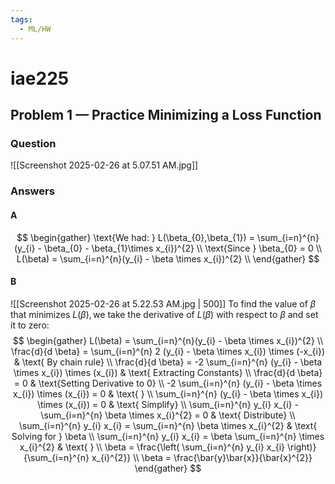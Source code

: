 ```yaml
---
tags:
  - ML/HW
---
```

# iae225
## Problem 1 — Practice Minimizing a Loss Function
### Question
![[Screenshot 2025-02-26 at 5.07.51 AM.jpg]]
### Answers
#### A
$$
\begin{gather}
\text{We had: } L(\beta_{0},\beta_{1}) = \sum_{i=n}^{n}(y_{i} - \beta_{0} - \beta_{1}\times x_{i})^{2} \\
\text{Since } \beta_{0} = 0 \\
L(\beta) = \sum_{i=n}^{n}(y_{i} - \beta \times x_{i})^{2} \\
\end{gather}
$$
#### B
![[Screenshot 2025-02-26 at 5.22.53 AM.jpg | 500]]
$\text{To find the value of } \beta \text{ that minimizes } L(\beta), \text{we take the derivative of } L(\beta) \text{ with respect to }\beta \text{ and set it to zero}:$
$$
\begin{gather}
L(\beta) = \sum_{i=n}^{n}(y_{i} - \beta \times x_{i})^{2} \\
\frac{d}{d \beta} = \sum_{i=n}^{n} 2 (y_{i} - \beta \times x_{i}) \times (-x_{i}) & \text{ By chain rule} \\
\frac{d}{d \beta} = -2 \sum_{i=n}^{n} (y_{i} - \beta \times x_{i}) \times (x_{i}) & \text{ Extracting Constants} \\
\frac{d}{d \beta} = 0 & \text{Setting Derivative to 0} \\
-2 \sum_{i=n}^{n} (y_{i} - \beta \times x_{i}) \times (x_{i})  = 0 & \text{ } \\
\sum_{i=n}^{n} (y_{i} - \beta \times x_{i}) \times (x_{i})  = 0 & \text{ Simplify} \\
\sum_{i=n}^{n} y_{i} x_{i} - \sum_{i=n}^{n} \beta \times x_{i}^{2}  = 0 & \text{ Distribute} \\
\sum_{i=n}^{n} y_{i} x_{i} = \sum_{i=n}^{n} \beta \times x_{i}^{2} & \text{ Solving for } \beta \\
\sum_{i=n}^{n} y_{i} x_{i} = \beta \sum_{i=n}^{n} \times x_{i}^{2} & \text{ } \\
\beta = \frac{\left( \sum_{i=n}^{n} y_{i} x_{i} \right)}{\sum_{i=n}^{n} x_{i}^{2}} \\
\beta = \frac{\bar{y}\bar{x}}{\bar{x}^{2}}
\end{gather}
$$

